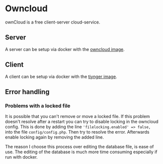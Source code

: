 # Owncloud

ownCloud is a free client-server cloud-service.

## Server

A server can be setup via docker with the [owncloud image](./docker-images/owncloud.md).

## Client

A client can be setup via docker with the [tiynger image](./docker-images/tiynger_-_owncloudclient.md).

## Error handling

### Problems with a locked file

It is possible that you can't remove or move a locked file.
If this problem doesn't resolve after a restart you can try to disable locking
in the owncloud config.
This is done by adding the line `'filelocking.enabled' => false,` into the file `config/config.php`.
Then try to resolve the error.
Afterwards enable locking again by removing the added line.

The reason I choose this process over editing the database file, is ease of use.
The editing of the database is much more time consuming especially if run with docker.
